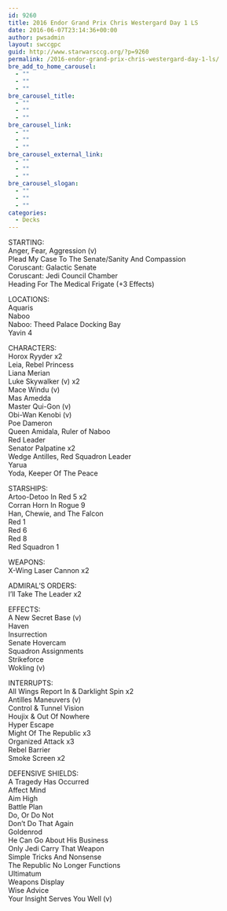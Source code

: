 ```yaml
---
id: 9260
title: 2016 Endor Grand Prix Chris Westergard Day 1 LS
date: 2016-06-07T23:14:36+00:00
author: pwsadmin
layout: swccgpc
guid: http://www.starwarsccg.org/?p=9260
permalink: /2016-endor-grand-prix-chris-westergard-day-1-ls/
bre_add_to_home_carousel:
  - ""
  - ""
  - ""
bre_carousel_title:
  - ""
  - ""
  - ""
bre_carousel_link:
  - ""
  - ""
  - ""
bre_carousel_external_link:
  - ""
  - ""
  - ""
bre_carousel_slogan:
  - ""
  - ""
  - ""
categories:
  - Decks
---
```

STARTING:  
Anger, Fear, Aggression (v)  
Plead My Case To The Senate/Sanity And Compassion  
Coruscant: Galactic Senate  
Coruscant: Jedi Council Chamber  
Heading For The Medical Frigate (+3 Effects)

LOCATIONS:  
Aquaris  
Naboo  
Naboo: Theed Palace Docking Bay  
Yavin 4

CHARACTERS:  
Horox Ryyder x2  
Leia, Rebel Princess  
Liana Merian  
Luke Skywalker (v) x2  
Mace Windu (v)  
Mas Amedda  
Master Qui-Gon (v)  
Obi-Wan Kenobi (v)  
Poe Dameron  
Queen Amidala, Ruler of Naboo  
Red Leader  
Senator Palpatine x2  
Wedge Antilles, Red Squadron Leader  
Yarua  
Yoda, Keeper Of The Peace

STARSHIPS:  
Artoo-Detoo In Red 5 x2  
Corran Horn In Rogue 9  
Han, Chewie, and The Falcon  
Red 1  
Red 6  
Red 8  
Red Squadron 1

WEAPONS:  
X-Wing Laser Cannon x2

ADMIRAL&#8217;S ORDERS:  
I&#8217;ll Take The Leader x2

EFFECTS:  
A New Secret Base (v)  
Haven  
Insurrection  
Senate Hovercam  
Squadron Assignments  
Strikeforce  
Wokling (v)

INTERRUPTS:  
All Wings Report In & Darklight Spin x2  
Antilles Maneuvers (v)  
Control & Tunnel Vision  
Houjix & Out Of Nowhere  
Hyper Escape  
Might Of The Republic x3  
Organized Attack x3  
Rebel Barrier  
Smoke Screen x2

DEFENSIVE SHIELDS:  
A Tragedy Has Occurred  
Affect Mind  
Aim High  
Battle Plan  
Do, Or Do Not  
Don&#8217;t Do That Again  
Goldenrod  
He Can Go About His Business  
Only Jedi Carry That Weapon  
Simple Tricks And Nonsense  
The Republic No Longer Functions  
Ultimatum  
Weapons Display  
Wise Advice  
Your Insight Serves You Well (v)